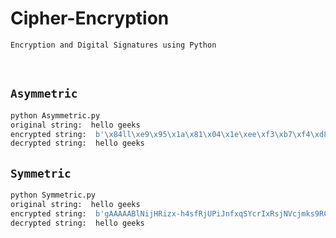 # Cipher-Encryption

    Encryption and Digital Signatures using Python

<br>

## `Asymmetric`

```python
python Asymmetric.py
original string:  hello geeks
encrypted string:  b'\x84ll\xe9\x95\x1a\x81\x04\x1e\xee\xf3\xb7\xf4\xd8\xcf\x05?D\xa3\xd9n\xd3\xb7\xf5\x84[\x1c\x8c\xd2\x16\xfda\xf5|\x9c\xab\x99\xac\xc3\x06\x8fd\xffl<\x1c\x9a\xd6\x12\xf4\xe6O>\xd3\xff\xd9?&\xbf\xad(Z4w'
decrypted string:  hello geeks
```

## `Symmetric`

```python
python Symmetric.py
original string:  hello geeks
encrypted string:  b'gAAAAABlNijHRizx-h4sfRjUPiJnfxqSYcrIxRsjNVcjmks9RC_CZujHzRik9e09PojLOPrXYrSGi9YjQbeGbJj0f6equNmy2w=='
decrypted string:  hello geeks
```
